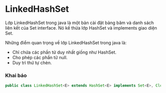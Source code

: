 # LinkedHashSet
Lớp LinkedHashSet trong java là một bản cài đặt bảng băm và danh sách liên kết của Set interface. Nó kế thừa lớp HashSet và implements giao diện Set.

Những điểm quan trọng về lớp LinkedHashSet trong java là:

- Chỉ chứa các phần tử duy nhất giống như HashSet.
- Cho phép các phần tử null.
- Duy trì thứ tự chèn.

### Khai báo
```java
public class LinkedHashSet<E> extends HashSet<E> implements Set<E>, Cloneable, Serializable
```


